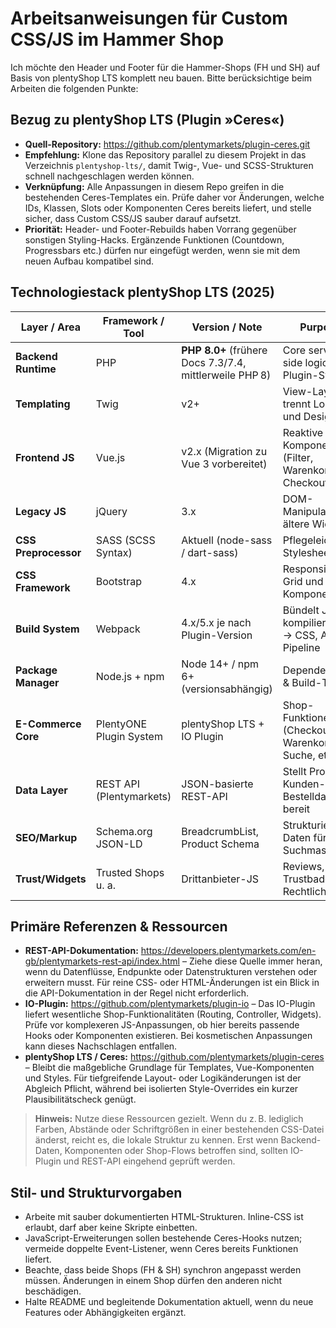 # Arbeitsanweisungen für Custom CSS/JS im Hammer Shop

Ich möchte den Header und Footer für die Hammer-Shops (FH und SH) auf Basis von plentyShop LTS komplett neu bauen. Bitte berücksichtige beim Arbeiten die folgenden Punkte:

## Bezug zu plentyShop LTS (Plugin »Ceres«)

* **Quell-Repository:** https://github.com/plentymarkets/plugin-ceres.git
* **Empfehlung:** Klone das Repository parallel zu diesem Projekt in das Verzeichnis `plentyshop-lts/`, damit Twig-, Vue- und SCSS-Strukturen schnell nachgeschlagen werden können.
* **Verknüpfung:** Alle Anpassungen in diesem Repo greifen in die bestehenden Ceres-Templates ein. Prüfe daher vor Änderungen, welche IDs, Klassen, Slots oder Komponenten Ceres bereits liefert, und stelle sicher, dass Custom CSS/JS sauber darauf aufsetzt.
* **Priorität:** Header- und Footer-Rebuilds haben Vorrang gegenüber sonstigen Styling-Hacks. Ergänzende Funktionen (Countdown, Progressbars etc.) dürfen nur eingefügt werden, wenn sie mit dem neuen Aufbau kompatibel sind.

## Technologiestack plentyShop LTS (2025)

| Layer / Area        | Framework / Tool        | Version / Note                                               | Purpose                                                   |
|---------------------|-------------------------|--------------------------------------------------------------|-----------------------------------------------------------|
| **Backend Runtime** | PHP                     | **PHP 8.0+** (frühere Docs 7.3/7.4, mittlerweile PHP 8)      | Core server-side logic, Plugin-System                      |
| **Templating**      | Twig                    | v2+                                                          | View-Layer, trennt Logik und Design                        |
| **Frontend JS**     | Vue.js                  | v2.x (Migration zu Vue 3 vorbereitet)                        | Reaktive Komponenten (Filter, Warenkorb, Checkout)         |
| **Legacy JS**       | jQuery                  | 3.x                                                          | DOM-Manipulation, ältere Widgets                           |
| **CSS Preprocessor**| SASS (SCSS Syntax)      | Aktuell (node-sass / dart-sass)                              | Pflegeleichte Stylesheets                                  |
| **CSS Framework**   | Bootstrap               | 4.x                                                          | Responsives Grid und UI-Komponenten                        |
| **Build System**    | Webpack                 | 4.x/5.x je nach Plugin-Version                               | Bündelt JS, kompiliert SASS → CSS, Asset-Pipeline          |
| **Package Manager** | Node.js + npm           | Node 14+ / npm 6+ (versionsabhängig)                          | Dependency- & Build-Tooling                                |
| **E-Commerce Core** | PlentyONE Plugin System | plentyShop LTS + IO Plugin                                   | Shop-Funktionen (Checkout, Warenkorb, Suche, etc.)         |
| **Data Layer**      | REST API (Plentymarkets)| JSON-basierte REST-API                                       | Stellt Produkt-, Kunden-, Bestelldaten bereit              |
| **SEO/Markup**      | Schema.org JSON-LD      | BreadcrumbList, Product Schema                               | Strukturierte Daten für Suchmaschinen                      |
| **Trust/Widgets**   | Trusted Shops u. a.     | Drittanbieter-JS                                             | Reviews, Trustbadges, Rechtliches                          |

## Primäre Referenzen & Ressourcen

* **REST-API-Dokumentation:** https://developers.plentymarkets.com/en-gb/plentymarkets-rest-api/index.html – Ziehe diese Quelle immer heran, wenn du Datenflüsse, Endpunkte oder Datenstrukturen verstehen oder erweitern musst. Für reine CSS- oder HTML-Änderungen ist ein Blick in die API-Dokumentation in der Regel nicht erforderlich.
* **IO-Plugin:** https://github.com/plentymarkets/plugin-io – Das IO-Plugin liefert wesentliche Shop-Funktionalitäten (Routing, Controller, Widgets). Prüfe vor komplexeren JS-Anpassungen, ob hier bereits passende Hooks oder Komponenten existieren. Bei kosmetischen Anpassungen kann dieses Nachschlagen entfallen.
* **plentyShop LTS / Ceres:** https://github.com/plentymarkets/plugin-ceres – Bleibt die maßgebliche Grundlage für Templates, Vue-Komponenten und Styles. Für tiefgreifende Layout- oder Logikänderungen ist der Abgleich Pflicht, während bei isolierten Style-Overrides ein kurzer Plausibilitätscheck genügt.

> **Hinweis:** Nutze diese Ressourcen gezielt. Wenn du z. B. lediglich Farben, Abstände oder Schriftgrößen in einer bestehenden CSS-Datei änderst, reicht es, die lokale Struktur zu kennen. Erst wenn Backend-Daten, Komponenten oder Shop-Flows betroffen sind, sollten IO-Plugin und REST-API eingehend geprüft werden.

## Stil- und Strukturvorgaben

* Arbeite mit sauber dokumentierten HTML-Strukturen. Inline-CSS ist erlaubt, darf aber keine Skripte einbetten.
* JavaScript-Erweiterungen sollen bestehende Ceres-Hooks nutzen; vermeide doppelte Event-Listener, wenn Ceres bereits Funktionen liefert.
* Beachte, dass beide Shops (FH & SH) synchron angepasst werden müssen. Änderungen in einem Shop dürfen den anderen nicht beschädigen.
* Halte README und begleitende Dokumentation aktuell, wenn du neue Features oder Abhängigkeiten ergänzt.
